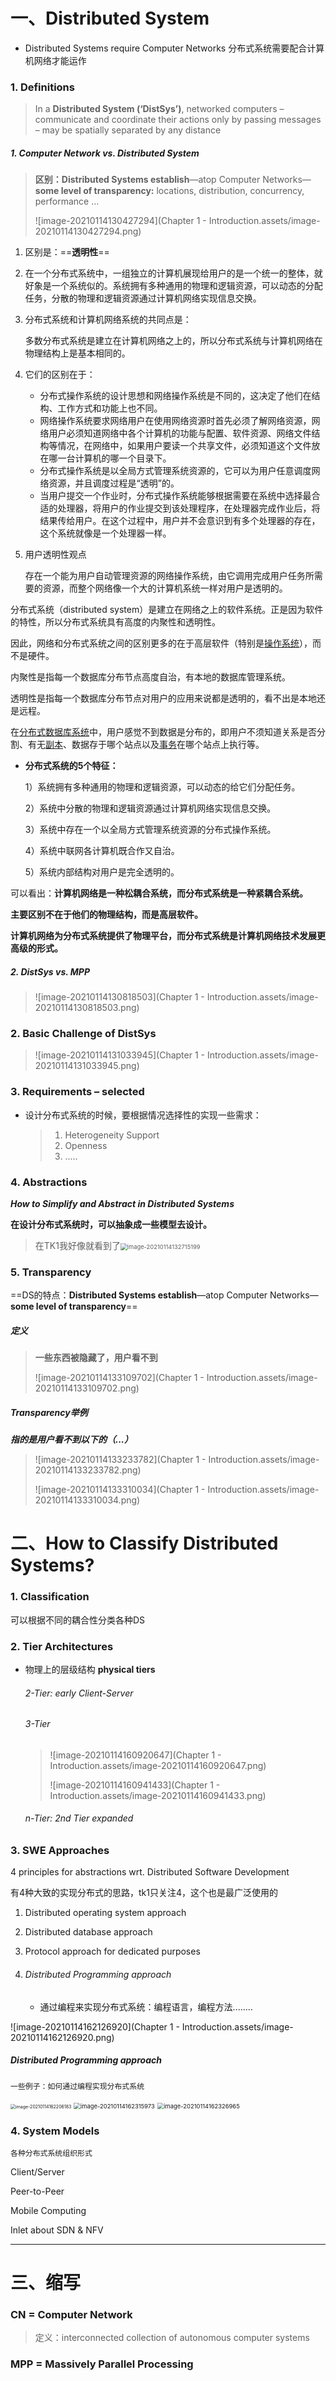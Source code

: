 # 一、Distributed System

+ Distributed Systems require Computer Networks 分布式系统需要配合计算机网络才能运作

### 1. Definitions

> In a **Distributed System (‘DistSys’)**, networked computers
> – communicate and coordinate their actions only by passing messages
> – may be spatially separated by any distance



##### 1. Computer Network vs. Distributed System

> **区别：Distributed Systems establish**—atop Computer Networks—**some level of transparency:** locations, distribution, concurrency, performance … 
>
> ![image-20210114130427294](Chapter 1 - Introduction.assets/image-20210114130427294.png)

1. 区别是：==**透明性**==

2. 在一个分布式系统中，一组独立的计算机展现给用户的是一个统一的整体，就好象是一个系统似的。系统拥有多种通用的物理和逻辑资源，可以动态的分配任务，分散的物理和逻辑资源通过计算机网络实现信息交换。

3. 分布式系统和计算机网络系统的共同点是：

    多数分布式系统是建立在计算机网络之上的，所以分布式系统与计算机网络在物理结构上是基本相同的。

4. 它们的区别在于：

    + 分布式操作系统的设计思想和网络操作系统是不同的，这决定了他们在结构、工作方式和功能上也不同。
    + 网络操作系统要求网络用户在使用网络资源时首先必须了解网络资源，网络用户必须知道网络中各个计算机的功能与配置、软件资源、网络文件结构等情况，在网络中，如果用户要读一个共享文件，必须知道这个文件放在哪一台计算机的哪一个目录下。
    + 分布式操作系统是以全局方式管理系统资源的，它可以为用户任意调度网络资源，并且调度过程是“透明”的。
    + 当用户提交一个作业时，分布式操作系统能够根据需要在系统中选择最合适的处理器，将用户的作业提交到该处理程序，在处理器完成作业后，将结果传给用户。在这个过程中，用户并不会意识到有多个处理器的存在，这个系统就像是一个处理器一样。

5. 用户透明性观点

    存在一个能为用户自动管理资源的网络操作系统，由它调用完成用户任务所需要的资源，而整个网络像一个大的计算机系统一样对用户是透明的。



分布式系统（distributed system）是建立在网络之上的软件系统。正是因为软件的特性，所以分布式系统具有高度的内聚性和透明性。

因此，网络和分布式系统之间的区别更多的在于高层软件（特别是[操作系统](http://baike.baidu.com/view/880.htm)），而不是硬件。

内聚性是指每一个数据库分布节点高度自治，有本地的数据库管理系统。

透明性是指每一个数据库分布节点对用户的应用来说都是透明的，看不出是本地还是远程。

在[分布式数据库系统](http://baike.baidu.com/view/297197.htm)中，用户感觉不到数据是分布的，即用户不须知道关系是否分割、有无[副本](http://baike.baidu.com/subview/85010/5117526.htm)、数据存于哪个站点以及[事务](http://baike.baidu.com/view/121511.htm)在哪个站点上执行等。



+ **分布式系统的5个特征：**

    1）系统拥有多种通用的物理和逻辑资源，可以动态的给它们分配任务。

    2）系统中分散的物理和逻辑资源通过计算机网络实现信息交换。

    3）系统中存在一个以全局方式管理系统资源的分布式操作系统。

    4）系统中联网各计算机既合作又自治。

    5）系统内部结构对用户是完全透明的。



可以看出：**计算机网络是一种松耦合系统，而分布式系统是一种紧耦合系统。**

**主要区别不在于他们的物理结构，而是高层软件。**

**计算机网络为分布式系统提供了物理平台，而分布式系统是计算机网络技术发展更高级的形式。**



##### 2. DistSys vs. MPP

> ![image-20210114130818503](Chapter 1 - Introduction.assets/image-20210114130818503.png)



### 2. Basic Challenge of DistSys

> ![image-20210114131033945](Chapter 1 - Introduction.assets/image-20210114131033945.png)



### 3. Requirements – selected

+ 设计分布式系统的时候，要根据情况选择性的实现一些需求：

    > 1. Heterogeneity Support
    > 2. Openness
    > 3. .....



### 4. Abstractions

***How to Simplify and Abstract in Distributed Systems***

**在设计分布式系统时，可以抽象成一些模型去设计。**

> 在TK1我好像就看到了<img src="Chapter 1 - Introduction.assets/image-20210114132715199.png" alt="image-20210114132715199" style="zoom:67%;" />



### 5. Transparency 

==DS的特点：**Distributed Systems establish**—atop Computer Networks—**some level of transparency**==

##### 定义

> **一些东西被隐藏了，用户看不到**
>
> ![image-20210114133109702](Chapter 1 - Introduction.assets/image-20210114133109702.png)



##### Transparency举例

***指的是用户看不到以下的（...）***

> ![image-20210114133233782](Chapter 1 - Introduction.assets/image-20210114133233782.png)
>
> ![image-20210114133310034](Chapter 1 - Introduction.assets/image-20210114133310034.png)
>



# 二、How to Classify Distributed Systems?



### 1. Classification

可以根据不同的耦合性分类各种DS



### 2. Tier Architectures

+ 物理上的层级结构 **physical tiers**

    ###### 2-Tier: early Client-Server

    

    ###### 3-Tier

    > ![image-20210114160920647](Chapter 1 - Introduction.assets/image-20210114160920647.png)
    >
    > ![image-20210114160941433](Chapter 1 - Introduction.assets/image-20210114160941433.png)

    

    ###### n-Tier: 2nd Tier expanded



### 3. SWE Approaches

4 principles for abstractions wrt. Distributed Software Development

有4种大致的实现分布式的思路，tk1只关注4，这个也是最广泛使用的

1. Distributed operating system approach

2. Distributed database approach

3. Protocol approach for dedicated purposes

4. ###### Distributed Programming approach

    + 通过编程来实现分布式系统：编程语言，编程方法........

![image-20210114162126920](Chapter 1 - Introduction.assets/image-20210114162126920.png)

##### Distributed Programming approach

`一些例子：如何通过编程实现分布式系统`

<img src="Chapter 1 - Introduction.assets/image-20210114162206183.png" alt="image-20210114162206183" style="zoom:50%;" />

<img src="Chapter 1 - Introduction.assets/image-20210114162315973.png" alt="image-20210114162315973" style="zoom:67%;" />



<img src="Chapter 1 - Introduction.assets/image-20210114162326965.png" alt="image-20210114162326965" style="zoom:67%;" />



### 4. System Models

`各种分布式系统组织形式`

Client/Server

Peer-to-Peer

Mobile Computing

Inlet about SDN & NFV



-------

# 三、缩写



### CN =  Computer Network

> 定义：interconnected collection of autonomous computer systems



### MPP = Massively Parallel Processing